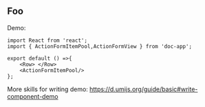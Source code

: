 
## Foo

Demo:

```tsx
import React from 'react';
import { ActionFormItemPool,ActionFormView } from 'doc-app';

export default () =>{
    <Row> </Row>
    <ActionFormItemPool/>
};
```

More skills for writing demo: https://d.umijs.org/guide/basic#write-component-demo
